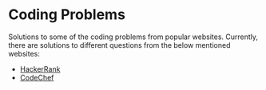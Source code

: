 # Coding Problems

Solutions to some of the coding problems from popular websites. Currently, there are solutions to different questions from the below mentioned websites:
* [HackerRank]("https://github.com/Mohammed-Shoaib/Coding-Problems/blob/master/HackerRank%20Problems" "HackerRank")
* [CodeChef]("https://github.com/Mohammed-Shoaib/Coding-Problems/blob/master/CodeChef%20Problems/")